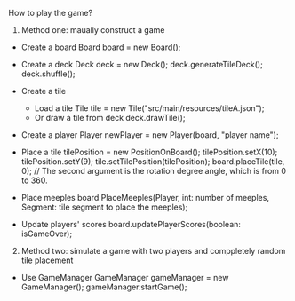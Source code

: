 How to play the game?

1. Method one: maually construct a game
- Create a board 
  Board board = new Board();

- Create a deck
  Deck deck = new Deck();
  deck.generateTileDeck();
  deck.shuffle();

- Create a tile
  - Load a tile
    Tile tile = new Tile("src/main/resources/tileA.json");
  - Or draw a tile from deck
    deck.drawTile();

- Create a player
  Player newPlayer = new Player(board, "player name");

- Place a tile
  tilePosition = new PositionOnBoard();
  tilePosition.setX(10); tilePosition.setY(9); tile.setTilePosition(tilePosition);
  board.placeTile(tile, 0);  // The second argument is the rotation degree angle, which is from 0 to 360.

- Place meeples
  board.PlaceMeeples(Player, int: number of meeples, Segment: tile segment to place the meeples);

- Update players' scores
  board.updatePlayerScores(boolean: isGameOver);



2. Method two: simulate a game with two players and comppletely random tile placement
- Use GameManager
  GameManager gameManager = new GameManager();
  gameManager.startGame();
  
